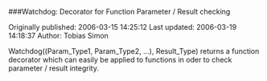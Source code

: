 ###Watchdog: Decorator for Function Parameter / Result checking

Originally published: 2006-03-15 14:25:12
Last updated: 2006-03-19 14:18:37
Author: Tobias Simon

Watchdog((Param_Type1, Param_Type2, ...), Result_Type) returns a function decorator which can easily be applied to functions in oder to check parameter / result integrity.